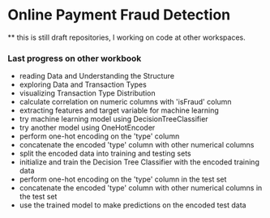 # Online Payment Fraud Detection

** this is still draft repositories, I working on code at other workspaces.

### Last progress on other workbook
- reading Data and Understanding the Structure
- exploring Data and Transaction Types
- visualizing Transaction Type Distribution
- calculate correlation on numeric columns with 'isFraud' column
- extracting features and target variable for machine learning
- try machine learning model using DecisionTreeClassifier
- try another model using OneHotEncoder
- perform one-hot encoding on the 'type' column
- concatenate the encoded 'type' column with other numerical columns
- split the encoded data into training and testing sets
- initialize and train the Decision Tree Classifier with the encoded training data
- perform one-hot encoding on the 'type' column in the test set
- concatenate the encoded 'type' column with other numerical columns in the test set
- use the trained model to make predictions on the encoded test data

